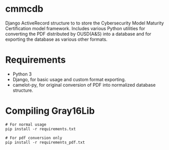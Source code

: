 cmmcdb
======

Django ActiveRecord structure to to store the Cybersecurity Model Maturity Certification model framework. Includes various Python utilities for converting the PDF distributed by
OUSD(A&S) into a database and for exporting the database as various other formats.


Requirements
============
* Python 3
* Django, for basic usage and custom format exporting.
* camelot-py, for original conversion of PDF into normalized database structure.


Compiling Gray16Lib
===================
    # For normal usage
    pip install -r requirements.txt
    
    # For pdf conversion only
    pip install -r requirements_pdf.txt
